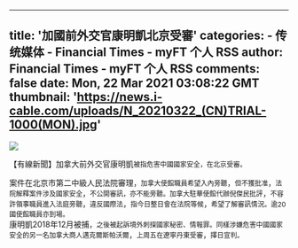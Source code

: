 
---
title: '加國前外交官康明凱北京受審'
categories: 
    - 传统媒体
    - Financial Times - myFT 个人 RSS
author: Financial Times - myFT 个人 RSS
comments: false
date: Mon, 22 Mar 2021 03:08:22 GMT
thumbnail: 'https://news.i-cable.com/uploads/N_20210322_(CN)TRIAL-1000(MON).jpg'
---

<div>   
<img src="https://news.i-cable.com/uploads/N_20210322_(CN)TRIAL-1000(MON).jpg" referrerpolicy="no-referrer"><p>【有線新聞】加拿大前外交官康明凱<span style="font-size: 12px;">被指危害中國國家安全，</span><span style="font-size: 12px;">在北京受審。</span></p><div><div>案件在北京市第二中級人民法院審理<span style="font-size: 13.3333px;">，</span><span style="font-size: 12px;">加拿大使館職員希望入內旁聽</span><span style="font-size: 13.3333px;">，</span><span style="font-size: 12px;">但不獲批准</span><span style="font-size: 13.3333px;">，</span><span style="font-size: 12px;">法院解釋案件涉及國家安全</span><span style="font-size: 13.3333px;">，</span><span style="font-size: 12px;">不公開審訊，亦不能旁聽。</span><span style="font-size: 12px;">加拿大駐華使館代辦倪傑民批評</span><span style="font-size: 13.3333px;">，</span><span style="font-size: 12px;">不容許領事職員進入法庭旁聽</span><span style="font-size: 13.3333px;">，</span><span style="font-size: 12px;">違反國際法</span><span style="font-size: 13.3333px;">，</span><span style="font-size: 12px;">指今日整日會在法院等候</span><span style="font-size: 13.3333px;">，</span><span style="font-size: 12px;">希望了解審訊情況。</span><span style="font-size: 12px;">逾20國使館職員亦到場。</span></div><div>康明凱2018年12月被捕<span style="font-size: 13.3333px;">，</span><span style="font-size: 12px;">之後被起訴境外刺探國家秘密、情報罪。</span><span style="font-size: 12px;">同樣涉嫌危害中國國家安全的</span><span style="font-size: 12px;">另一名加拿大商人</span><span style="font-size: 12px;">邁克爾斯帕沃爾</span><span style="font-size: 13.3333px;">，</span><span style="font-size: 12px;">上周五在遼寧丹東受審</span><span style="font-size: 13.3333px;">，</span><span style="font-size: 12px;">擇日宣判。</span></div></div><p></p>  
</div>
            